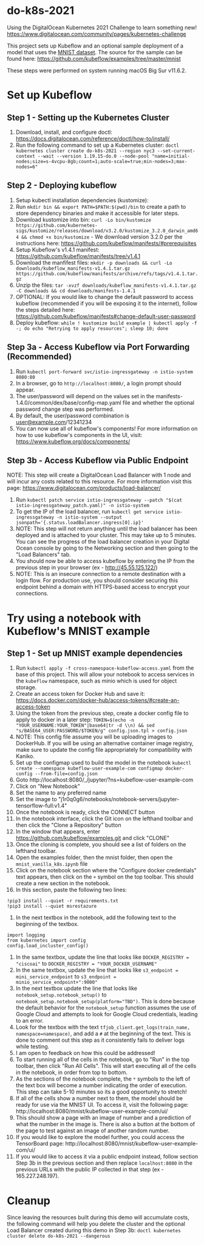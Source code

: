 # do-k8s-2021
Using the DigitalOcean Kubernetes 2021 Challenge to learn something new! https://www.digitalocean.com/community/pages/kubernetes-challenge

This project sets up Kubeflow and an optional sample deployment of a model that uses the [MNIST dataset](https://en.wikipedia.org/wiki/MNIST_database). The source for the sample can be found here: https://github.com/kubeflow/examples/tree/master/mnist

These steps were performed on system running macOS Big Sur v11.6.2.
# Set up Kubeflow
## Step 1 - Setting up the Kubernetes Cluster
1. Download, install, and configure doctl: https://docs.digitalocean.com/reference/doctl/how-to/install/
1. Run the following command to set up a Kubernetes cluster: `doctl kubernetes cluster create do-k8s-2021 --region nyc3 --set-current-context --wait --version 1.19.15-do.0 --node-pool "name=initial-nodes;size=s-4vcpu-8gb;count=1;auto-scale=true;min-nodes=3;max-nodes=6"`

## Step 2 - Deploying kubeflow
1. Setup kubectl installation dependencies (kustomize):
  1. Run `mkdir bin && export PATH=$PATH:$(pwd)/bin` to create a path to store dependency binaries and make it accessible for later steps.
  1. Download kustomize into bin: `curl -Lo bin/kustomize https://github.com/kubernetes-sigs/kustomize/releases/download/v3.2.0/kustomize_3.2.0_darwin_amd64 && chmod +x bin/kustomize`
    - We download version 3.2.0 per the instructions here: https://github.com/kubeflow/manifests/#prerequisites
1. Setup Kubeflow's v1.4.1 manifest: https://github.com/kubeflow/manifests/tree/v1.4.1
  1. Download the manfifest files: `mkdir -p downloads && curl -Lo downloads/kubeflow_manifests-v1.4.1.tar.gz https://github.com/kubeflow/manifests/archive/refs/tags/v1.4.1.tar.gz`
  1. Unzip the files: `tar -xvzf downloads/kubeflow_manifests-v1.4.1.tar.gz -C downloads && cd downloads/manifests-1.4.1`
1. OPTIONAL: If you would like to change the default password to access kubeflow (recommended if you will be exposing it to the internet), follow the steps detailed here: https://github.com/kubeflow/manifests#change-default-user-password
1. Deploy kubeflow: `while ! kustomize build example | kubectl apply -f -; do echo "Retrying to apply resources"; sleep 10; done`

## Step 3a - Access Kubeflow via Port Forwarding (Recommended)
1. Run `kubectl port-forward svc/istio-ingressgateway -n istio-system 8080:80`
1. In a browser, go to `http://localhost:8080/`, a login prompt should appear.
  1. The user/password will depend on the values set in the manifests-1.4.0/common/dex/base/config-map.yaml file and whether the optional password change step was performed.
  1. By default, the user/password combination is user@example.com/12341234
1. You can now use all of kubeflow's components! For more information on how to use kubeflow's components in the UI, visit: https://www.kubeflow.org/docs/components/

## Step 3b - Access Kubeflow via Public Endpoint
NOTE: This step will create a DigitalOcean Load Balancer with 1 node and will incur any costs related to this resource. For more information visit this page: https://www.digitalocean.com/products/load-balancer/
1. Run `kubectl patch service istio-ingressgateway --patch "$(cat istio-ingressgateway_patch.yaml)" -n istio-system`
1. To get the IP of the load balancer, run `kubectl get service istio-ingressgateway -n istio-system --output jsonpath='{.status.loadBalancer.ingress[0].ip}'`
  1. NOTE: This step will not return anything until the load balancer has been deployed and is attached to your cluster. This may take up to 5 minutes. You can see the progress of the load balancer creation in your Digital Ocean console by going to the Networking section and then going to the "Load Balancers" tab.
1. You should now be able to access kubeflow by entering the IP from the previous step in your browser (ex - http://45.55.125.122/)
  1. NOTE: This is an insecure connection to a remote destination with a login flow. For production use, you should consider securing this endpoint behind a domain with HTTPS-based access to encrypt your connections.

# Try using a notebook with Kubeflow's MNIST example
## Step 1 - Set up MNIST example dependencies
1. Run `kubectl apply -f cross-namespace-kubeflow-access.yaml` from the base of this project. This will allow your notebook to access services in the `kubeflow` namespace, such as minio which is used for object storage.
1. Create an access token for Docker Hub and save it: https://docs.docker.com/docker-hub/access-tokens/#create-an-access-token
1. Using the token from the previous step, create a docker config file to apply to docker in a later step: `TOKEN=$(echo -n "YOUR_USERNAME:YOUR_TOKEN"|base64|tr -d \\n) && sed "s/BASE64_USER:PASSWORD/$TOKEN/g" config.json.tpl > config.json`
  1. NOTE: This config file assume you will be uploading images to DockerHub. If you will be using an alternative container image registry, make sure to update the config file appropriately for compatibility with Kaniko.
1. Set up the configmap used to build the model in the notebook `kubectl create --namespace kubeflow-user-example-com configmap docker-config --from-file=config.json`
1. Goto http://localhost:8080/_/jupyter/?ns=kubeflow-user-example-com
1. Click on "New Notebook"
  1. Set the name to any preferred name
  1. Set the image to "j1r0q0g6/notebooks/notebook-servers/jupyter-tensorflow-full:v1.4"
1. Once the notebook is ready, click the CONNECT button
1. In the notebook interface, click the Git icon on the lefthand toolbar and then click the "Clone a Repository" button
  1. In the window that appears, enter https://github.com/kubeflow/examples.git and click "CLONE"
  1. Once the cloning is complete, you should see a list of folders on the lefthand toolbar.
1. Open the examples folder, then the mnist folder, then open the `mnist_vanilla_k8s.ipynb` file
1. Click on the notebook section where the "Configure docker credentials" text appears, then click on the `+` symbol on the top toolbar. This should create a new section in the notebook.
1. In this section, paste the following two lines:
```
!pip3 install --quiet -r requirements.txt
!pip3 install --quiet msrestazure
```
1. In the next textbox in the notebook, add the following text to the beginning of the textbox.
```
import logging
from kubernetes import config
config.load_incluster_config()
```
1. In the same textbox, update the line that looks like `DOCKER_REGISTRY = "ciscoai"` to `DOCKER_REGISTRY = "YOUR_DOCKER_USERNAME"`
1. In the same textbox, update the line that looks like `s3_endpoint = mini_service_endpoint` to `s3_endpoint = minio_service_endpoint+":9000"`
1. In the next textbox update the line that looks like `notebook_setup.notebook_setup()` to `notebook_setup.notebook_setup(platform="TBD")`. This is done because the default behavior for the `notebook_setup` function assumes the use of Google Cloud and attempts to look for Google Cloud credentials, leading to an error.
1. Look for the textbox with the text `tfjob_client.get_logs(train_name, namespace=namespace)`, and add a `#` at the beginning of the text. This is done to comment out this step as it consistently fails to deliver logs while testing.
  1. I am open to feedback on how this could be addressed!
1. To start running all of the cells in the notebook, go to "Run" in the top toolbar, then click "Run All Cells". This will start executing all of the cells in the notebook, in order from top to bottom.
1. As the sections of the notebook complete, the `*` symbols to the left of the text box will become a number indicating the order of execution. This step can take 5-10 minutes so its a good opportunity to stretch!
1. If all of the cells show a number next to them, the model should be ready for use via the MNIST UI. To access it, visit the following page: http://localhost:8080/mnist/kubeflow-user-example-com/ui/
  1. This should show a page with an image of number and a prediction of what the number in the image is. There is also a button at the bottom of the page to test against an image of another random number.
1. If you would like to explore the model further, you could access the TensorBoard page: http://localhost:8080/mnist/kubeflow-user-example-com/ui/
  1. If you would like to access it via a public endpoint instead, follow section Step 3b in the previous section and then replace `localhost:8080` in the previous URLs with the public IP collected in that step (ex - 165.227.248.197).

# Cleanup
Since leaving the resources built during this demo will accumulate costs, the following command will help you delete the cluster and the optional Load Balancer created during this demo in Step 3b: `doctl kubernetes cluster delete do-k8s-2021 --dangerous`
